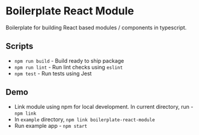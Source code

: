 # Boilerplate React Module

Boilerplate for building React based modules / components in typescript.

## Scripts

- `npm run build` - Build ready to ship package
- `npm run lint` - Run lint checks using `eslint`
- `npm test` - Run tests using Jest

## Demo

- Link module using npm for local development. In current directory, run - `npm link`
- In `example` directory, `npm link boilerplate-react-module`
- Run example app - `npm start`
